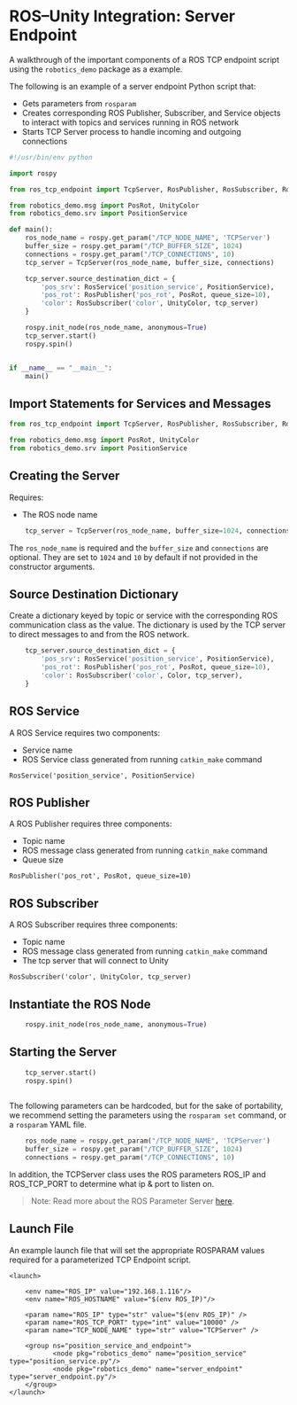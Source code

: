 # ROS–Unity Integration: Server Endpoint

A walkthrough of the important components of a ROS TCP endpoint script using the `robotics_demo` package as a example.

The following is an example of a server endpoint Python script that:

- Gets parameters from `rosparam`
- Creates corresponding ROS Publisher, Subscriber, and Service objects to interact with topics and services running in ROS network
- Starts TCP Server process to handle incoming and outgoing connections


```python
#!/usr/bin/env python

import rospy

from ros_tcp_endpoint import TcpServer, RosPublisher, RosSubscriber, RosService

from robotics_demo.msg import PosRot, UnityColor
from robotics_demo.srv import PositionService

def main():
    ros_node_name = rospy.get_param("/TCP_NODE_NAME", 'TCPServer')
    buffer_size = rospy.get_param("/TCP_BUFFER_SIZE", 1024)
    connections = rospy.get_param("/TCP_CONNECTIONS", 10)
    tcp_server = TcpServer(ros_node_name, buffer_size, connections)

    tcp_server.source_destination_dict = {
        'pos_srv': RosService('position_service', PositionService),
        'pos_rot': RosPublisher('pos_rot', PosRot, queue_size=10),
        'color': RosSubscriber('color', UnityColor, tcp_server)
    }

    rospy.init_node(ros_node_name, anonymous=True)
    tcp_server.start()
    rospy.spin()


if __name__ == "__main__":
    main()
```


## Import Statements for Services and Messages
```python
from ros_tcp_endpoint import TcpServer, RosPublisher, RosSubscriber, RosService

from robotics_demo.msg import PosRot, UnityColor
from robotics_demo.srv import PositionService
```

## Creating the Server

Requires:

- The ROS node name

```python
    tcp_server = TcpServer(ros_node_name, buffer_size=1024, connections=10)
```

The `ros_node_name` is required and the `buffer_size` and `connections` are optional. They are set to `1024` and `10` by default if not provided in the constructor arguments.

## Source Destination Dictionary

Create a dictionary keyed by topic or service with the corresponding ROS communication class as the value. The dictionary is used by the TCP server to direct messages to and from the ROS network.

```python
    tcp_server.source_destination_dict = {
        'pos_srv': RosService('position_service', PositionService),
        'pos_rot': RosPublisher('pos_rot', PosRot, queue_size=10),
        'color': RosSubscriber('color', Color, tcp_server),
    }
```

## ROS Service
A ROS Service requires two components:

- Service name
- ROS Service class generated from running `catkin_make` command

`RosService('position_service', PositionService)`

## ROS Publisher
A ROS Publisher requires three components:

- Topic name
- ROS message class generated from running `catkin_make` command
- Queue size

`RosPublisher('pos_rot', PosRot, queue_size=10)`

## ROS Subscriber
A ROS Subscriber requires three components:

- Topic name
- ROS message class generated from running `catkin_make` command
- The tcp server that will connect to Unity

`RosSubscriber('color', UnityColor, tcp_server)`

## Instantiate the ROS Node

```python
    rospy.init_node(ros_node_name, anonymous=True)
```

## Starting the Server

```python
    tcp_server.start()
    rospy.spin()
    
```


The following parameters can be hardcoded, but for the sake of portability, we recommend setting the parameters using the `rosparam set` command, or a `rosparam` YAML file.

```python
    ros_node_name = rospy.get_param("/TCP_NODE_NAME", 'TCPServer')
    buffer_size = rospy.get_param("/TCP_BUFFER_SIZE", 1024)
    connections = rospy.get_param("/TCP_CONNECTIONS", 10)
```

In addition, the TCPServer class uses the ROS parameters ROS_IP and ROS_TCP_PORT to determine what ip & port to listen on.

> Note: Read more about the ROS Parameter Server [here](http://wiki.ros.org/Parameter%20Server).

## Launch File
An example launch file that will set the appropriate ROSPARAM values required for a parameterized TCP Endpoint script.

```
<launch>

    <env name="ROS_IP" value="192.168.1.116"/>
    <env name="ROS_HOSTNAME" value="$(env ROS_IP)"/>
    
    <param name="ROS_IP" type="str" value="$(env ROS_IP)" />
    <param name="ROS_TCP_PORT" type="int" value="10000" />
    <param name="TCP_NODE_NAME" type="str" value="TCPServer" />

	<group ns="position_service_and_endpoint">
	       <node pkg="robotics_demo" name="position_service" type="position_service.py"/>
	       <node pkg="robotics_demo" name="server_endpoint" type="server_endpoint.py"/>
	</group>
</launch>
```